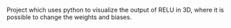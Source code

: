 Project which uses python to visualize the output of RELU in 3D, where it is possible to change the weights and biases.
